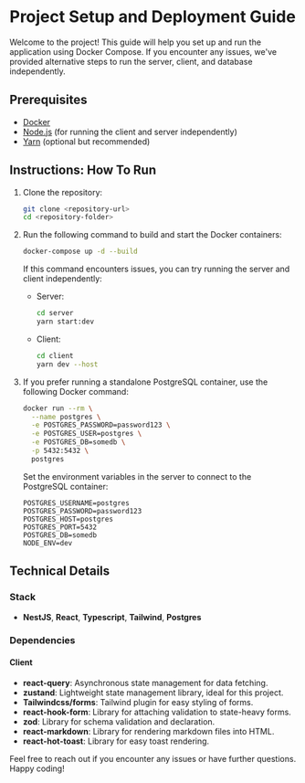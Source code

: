 # Project Setup and Deployment Guide

Welcome to the project! This guide will help you set up and run the application using Docker Compose. If you encounter any issues, we've provided alternative steps to run the server, client, and database independently.

## Prerequisites

- [Docker](https://www.docker.com/get-started)
- [Node.js](https://nodejs.org/) (for running the client and server independently)
- [Yarn](https://yarnpkg.com/) (optional but recommended)

## Instructions: How To Run

1. Clone the repository:

   ```bash
   git clone <repository-url>
   cd <repository-folder>
   ```

2. Run the following command to build and start the Docker containers:

   ```bash
   docker-compose up -d --build
   ```

   If this command encounters issues, you can try running the server and client independently:

   - Server:
     ```bash
     cd server
     yarn start:dev
     ```
   - Client:
     ```bash
     cd client
     yarn dev --host
     ```

3. If you prefer running a standalone PostgreSQL container, use the following Docker command:

   ```bash
   docker run --rm \
     --name postgres \
     -e POSTGRES_PASSWORD=password123 \
     -e POSTGRES_USER=postgres \
     -e POSTGRES_DB=somedb \
     -p 5432:5432 \
     postgres
   ```

   Set the environment variables in the server to connect to the PostgreSQL container:

   ```env
   POSTGRES_USERNAME=postgres
   POSTGRES_PASSWORD=password123
   POSTGRES_HOST=postgres
   POSTGRES_PORT=5432
   POSTGRES_DB=somedb
   NODE_ENV=dev
   ```

## Technical Details

### Stack

- **NestJS**, **React**, **Typescript**, **Tailwind**, **Postgres**

### Dependencies

#### Client

- **react-query**: Asynchronous state management for data fetching.
- **zustand**: Lightweight state management library, ideal for this project.
- **Tailwindcss/forms**: Tailwind plugin for easy styling of forms.
- **react-hook-form**: Library for attaching validation to state-heavy forms.
- **zod**: Library for schema validation and declaration.
- **react-markdown**: Library for rendering markdown files into HTML.
- **react-hot-toast**: Library for easy toast rendering.

Feel free to reach out if you encounter any issues or have further questions. Happy coding!
